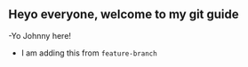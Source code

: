## Heyo everyone, welcome to my git guide

-Yo Johnny here!
- I am adding this from `feature-branch`